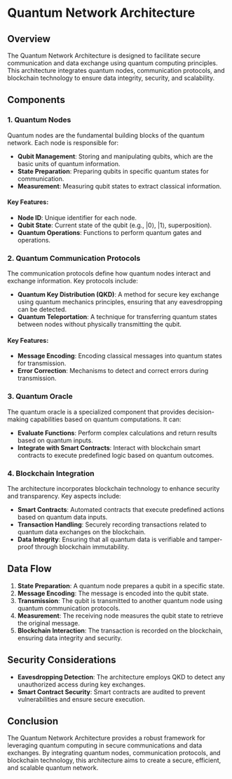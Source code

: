 # Quantum Network Architecture

## Overview

The Quantum Network Architecture is designed to facilitate secure communication and data exchange using quantum computing principles. This architecture integrates quantum nodes, communication protocols, and blockchain technology to ensure data integrity, security, and scalability.

## Components

### 1. Quantum Nodes

Quantum nodes are the fundamental building blocks of the quantum network. Each node is responsible for:

- **Qubit Management**: Storing and manipulating qubits, which are the basic units of quantum information.
- **State Preparation**: Preparing qubits in specific quantum states for communication.
- **Measurement**: Measuring qubit states to extract classical information.

#### Key Features:
- **Node ID**: Unique identifier for each node.
- **Qubit State**: Current state of the qubit (e.g., |0⟩, |1⟩, superposition).
- **Quantum Operations**: Functions to perform quantum gates and operations.

### 2. Quantum Communication Protocols

The communication protocols define how quantum nodes interact and exchange information. Key protocols include:

- **Quantum Key Distribution (QKD)**: A method for secure key exchange using quantum mechanics principles, ensuring that any eavesdropping can be detected.
- **Quantum Teleportation**: A technique for transferring quantum states between nodes without physically transmitting the qubit.

#### Key Features:
- **Message Encoding**: Encoding classical messages into quantum states for transmission.
- **Error Correction**: Mechanisms to detect and correct errors during transmission.

### 3. Quantum Oracle

The quantum oracle is a specialized component that provides decision-making capabilities based on quantum computations. It can:

- **Evaluate Functions**: Perform complex calculations and return results based on quantum inputs.
- **Integrate with Smart Contracts**: Interact with blockchain smart contracts to execute predefined logic based on quantum outcomes.

### 4. Blockchain Integration

The architecture incorporates blockchain technology to enhance security and transparency. Key aspects include:

- **Smart Contracts**: Automated contracts that execute predefined actions based on quantum data inputs.
- **Transaction Handling**: Securely recording transactions related to quantum data exchanges on the blockchain.
- **Data Integrity**: Ensuring that all quantum data is verifiable and tamper-proof through blockchain immutability.

## Data Flow

1. **State Preparation**: A quantum node prepares a qubit in a specific state.
2. **Message Encoding**: The message is encoded into the qubit state.
3. **Transmission**: The qubit is transmitted to another quantum node using quantum communication protocols.
4. **Measurement**: The receiving node measures the qubit state to retrieve the original message.
5. **Blockchain Interaction**: The transaction is recorded on the blockchain, ensuring data integrity and security.

## Security Considerations

- **Eavesdropping Detection**: The architecture employs QKD to detect any unauthorized access during key exchanges.
- **Smart Contract Security**: Smart contracts are audited to prevent vulnerabilities and ensure secure execution.

## Conclusion

The Quantum Network Architecture provides a robust framework for leveraging quantum computing in secure communications and data exchanges. By integrating quantum nodes, communication protocols, and blockchain technology, this architecture aims to create a secure, efficient, and scalable quantum network.
